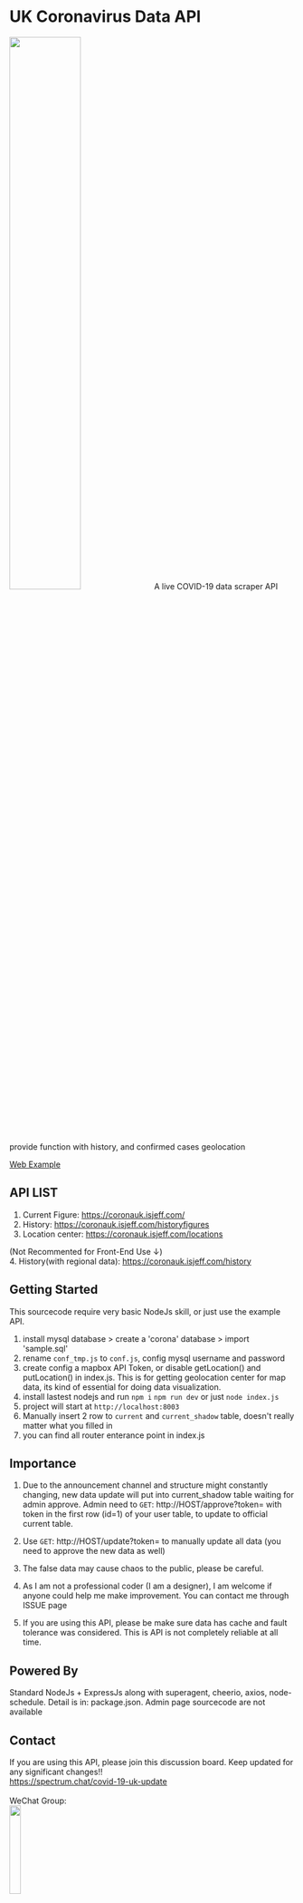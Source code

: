 # UK Coronavirus Data API
<img src="https://i.ibb.co/Jj2H6wT/logoc.png" width="50%">
A live COVID-19 data scraper API provide function with history, and confirmed cases geolocation

[Web Example](http://covid19uk.live/ "Web Example") <br>

## API LIST

1. Current Figure: https://coronauk.isjeff.com/ 
2. History: https://coronauk.isjeff.com/historyfigures
3. Location center: https://coronauk.isjeff.com/locations

(Not Recommented for Front-End Use ↓) <br>
4. History(with regional data): https://coronauk.isjeff.com/history
<br>

## Getting Started

This sourcecode require very basic NodeJs skill, or just use the example API.

1. install mysql database > create a 'corona' database > import 'sample.sql'
2. rename `conf_tmp.js` to `conf.js`, config mysql username and password
3. create config a mapbox API Token, or disable getLocation() and putLocation() in index.js. This is for getting geolocation center for map data, its kind of essential for doing data visualization.
4. install lastest nodejs and run
	`npm i`
	`npm run dev` or just `node index.js`
5. project will start at `http://localhost:8003`
6. Manually insert 2 row to `current` and `current_shadow` table, doesn't really matter what you filled in
7. you can find all router enterance point in index.js


## Importance
1. Due to the announcement channel and structure might constantly changing, new data update will put into current_shadow table waiting for admin approve. Admin need to `GET`: http://HOST/approve?token= with token in the first row (id=1) of your user table, to update to official current table.

2. Use `GET`: http://HOST/update?token= to manually update all data (you need to approve the new data as well)

3. The false data may cause chaos to the public, please be careful. 

4. As I am not a professional coder (I am a designer), I am welcome if anyone could help me make improvement. You can contact me through ISSUE page

5. If you are using this API, please be make sure data has cache and fault tolerance was considered. This is API is not completely reliable at all time.

## Powered By
Standard NodeJs + ExpressJs along with superagent, cheerio, axios, node-schedule. Detail is in: package.json. Admin page sourcecode are not available


## Contact
If you are using this API, please join this discussion board. Keep updated for any significant changes!! <br>
https://spectrum.chat/covid-19-uk-update
<br><br>
WeChat Group:<br>
<img src="https://i.ibb.co/TgSHxK5/IMG-7184.jpg" width="20%">

## Data Source

### Figure
1. UK GOV: https://www.gov.uk/guidance/coronavirus-covid-19-information-for-the-public
2. Worldometers: https://www.worldometers.info/coronavirus/

### Regional Data
1. England: https://www.gov.uk/guidance/coronavirus-covid-19-information-for-the-public
2. Scotland: https://www.gov.scot/coronavirus-covid-19/


